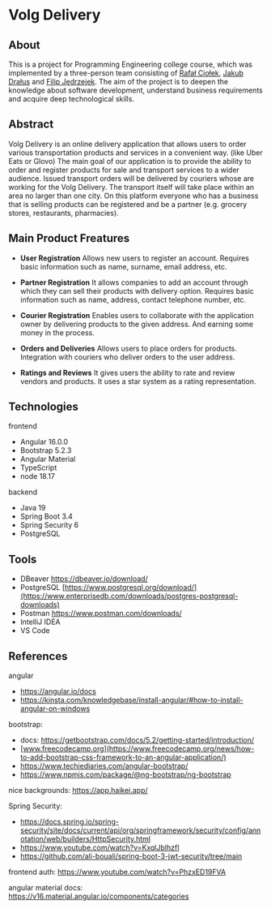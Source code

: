 # Volg Delivery

## About
This is a project for Programming Engineering college course, which was implemented by a three-person team consisting 
of [Rafał Ciołek](https://github.com/Rafa13io), [Jakub Drałus](https://github.com/JakubDralus) and [Filip Jędrzejek](https://github.com/Veczar). 
The aim of the project is to deepen the knowledge about software development, understand business requirements and 
acquire deep technological skills. 

## Abstract

Volg Delivery is an online delivery application that allows users to order various transportation products and services in a convenient way.
(like Uber Eats or Glovo) The main goal of our application is to provide the ability to order and register products for sale and transport services 
to a wider audience. Issued transport orders will be delivered by couriers whose are working for the Volg Delivery. 
The transport itself will take place within an area no larger than one city. On this platform everyone who has a business 
that is selling products can be registered and be a partner (e.g. grocery stores, restaurants, pharmacies).

## Main Product Freatures

- **User Registration**
Allows new users to register an account.
Requires basic information such as name, surname, email address, etc.

- **Partner Registration**
It allows companies to add an account through which they can sell their products with delivery option.
Requires basic information such as name, address, contact telephone number, etc.

- **Courier Registration**
Enables users to collaborate with the application owner by delivering products to the given address.
And earning some money in the process.

- **Orders and Deliveries**
Allows users to place orders for products.
Integration with couriers who deliver orders to the user address.

- **Ratings and Reviews**
It gives users the ability to rate and review vendors and products.
It uses a star system as a rating representation.

[//]: # (```bash)
[//]: # (Get-NetTCPConnection -LocalPort 8080 | ForEach-Object { Stop-Process -Id $_.OwningProcess -Force })
[//]: # (```)

## Technologies
frontend
- Angular 16.0.0
- Bootstrap 5.2.3
- Angular Material
- TypeScript
- node 18.17

backend
- Java 19
- Spring Boot 3.4
- Spring Security 6
- PostgreSQL

## Tools
- DBeaver https://dbeaver.io/download/
- PostgreSQL [https://www.postgresql.org/download/](https://www.enterprisedb.com/downloads/postgres-postgresql-downloads)
- Postman https://www.postman.com/downloads/
- IntelliJ IDEA
- VS Code

## References

angular
- https://angular.io/docs
- https://kinsta.com/knowledgebase/install-angular/#how-to-install-angular-on-windows

bootstrap:
- docs: https://getbootstrap.com/docs/5.2/getting-started/introduction/
- [www.freecodecamp.org](https://www.freecodecamp.org/news/how-to-add-bootstrap-css-framework-to-an-angular-application/)
- https://www.techiediaries.com/angular-bootstrap/
- https://www.npmjs.com/package/@ng-bootstrap/ng-bootstrap

nice backgrounds: https://app.haikei.app/

Spring Security:
- https://docs.spring.io/spring-security/site/docs/current/api/org/springframework/security/config/annotation/web/builders/HttpSecurity.html
- https://www.youtube.com/watch?v=KxqlJblhzfI
- https://github.com/ali-bouali/spring-boot-3-jwt-security/tree/main

frontend auth: 
https://www.youtube.com/watch?v=PhzxED19FVA

angular material docs:
https://v16.material.angular.io/components/categories

